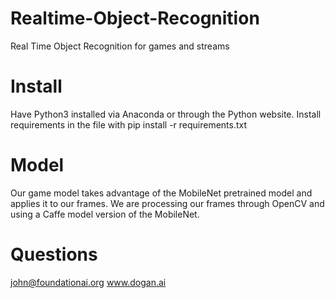 # Realtime-Object-Recognition
Real Time Object Recognition for games and streams

# Install
Have Python3 installed via Anaconda or through the Python website. 
Install requirements in the file with pip install -r requirements.txt

# Model 
Our game model takes advantage of the MobileNet pretrained model and applies it to our frames.
We are processing our frames through OpenCV and using a Caffe model version of the MobileNet.

# Questions
john@foundationai.org
www.dogan.ai
